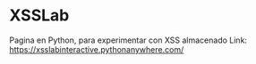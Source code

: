 # XSSLab
Pagina en Python, para experimentar con XSS almacenado
Link: https://xsslabinteractive.pythonanywhere.com/
